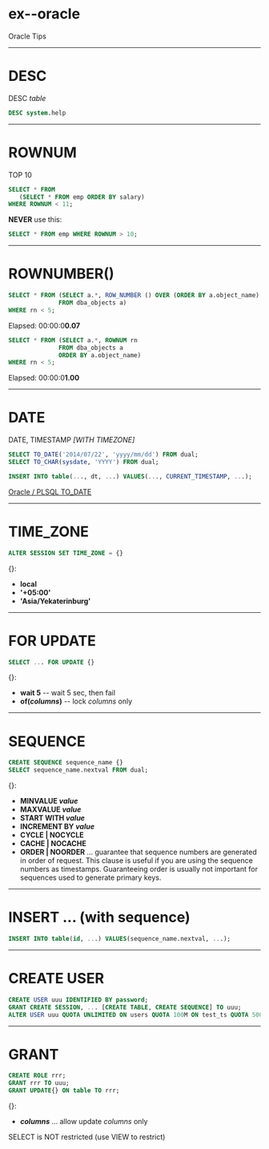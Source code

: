 # ex--oracle
Oracle Tips

____
# DESC
DESC _table_
```sql
DESC system.help
```

____
# ROWNUM
TOP 10
```sql
SELECT * FROM
   (SELECT * FROM emp ORDER BY salary)
WHERE ROWNUM < 11;
```

**NEVER** use this:
```sql
SELECT * FROM emp WHERE ROWNUM > 10;
```

____
# ROWNUMBER()
```sql
SELECT * FROM (SELECT a.*, ROW_NUMBER () OVER (ORDER BY a.object_name) rn
              FROM dba_objects a)
WHERE rn < 5;
```
Elapsed: 00:00:0**0.07**
```sql
SELECT * FROM (SELECT a.*, ROWNUM rn
              FROM dba_objects a
              ORDER BY a.object_name)
WHERE rn < 5;
```
Elapsed: 00:00:0**1.00**

____
# DATE
DATE,
TIMESTAMP _[WITH TIMEZONE]_
```sql
SELECT TO_DATE('2014/07/22', 'yyyy/mm/dd') FROM dual;
SELECT TO_CHAR(sysdate, 'YYYY') FROM dual;

INSERT INTO table(..., dt, ...) VALUES(..., CURRENT_TIMESTAMP, ...);
```
[Oracle / PLSQL TO_DATE](http://oracleplsql.ru/to_date-function.html)

____
# TIME_ZONE
```sql
ALTER SESSION SET TIME_ZONE = {}
```
{}:
- **local**
- **'+05:00'**
- **'Asia/Yekaterinburg'**

____
# FOR UPDATE
```sql
SELECT ... FOR UPDATE {}
```
{}:
- **wait 5** -- wait 5 sec, then fail
- **of(_columns_)** -- lock _columns_ only

____
# SEQUENCE
```sql
CREATE SEQUENCE sequence_name {}
SELECT sequence_name.nextval FROM dual;
```
{}:
- **MINVALUE _value_**
- **MAXVALUE _value_**
- **START WITH _value_**
- **INCREMENT BY _value_**
- **CYCLE | NOCYCLE**
- **CACHE | NOCACHE**
- **ORDER | NOORDER** ... guarantee that sequence numbers are generated in order of request.
This clause is useful if you are using the sequence numbers as timestamps.
Guaranteeing order is usually not important for sequences used to generate primary keys.

____
# INSERT ... (with sequence)
```sql
INSERT INTO table(id, ...) VALUES(sequence_name.nextval, ...);
```

____
# CREATE USER
```sql
CREATE USER uuu IDENTIFIED BY password;
GRANT CREATE SESSION, ... [CREATE TABLE, CREATE SEQUENCE] TO uuu;
ALTER USER uuu QUOTA UNLIMITED ON users QUOTA 100M ON test_ts QUOTA 500K ON data_ts;
```


____
# GRANT
```sql
CREATE ROLE rrr;
GRANT rrr TO uuu;
GRANT UPDATE{} ON table TO rrr;
```
{}:
- **_columns_** ... allow update _columns_ only

SELECT is NOT restricted (use VIEW to restrict)
